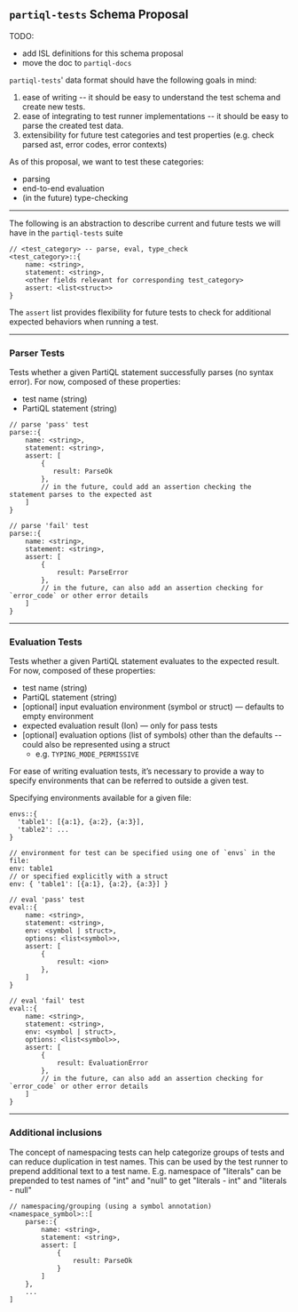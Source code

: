 ## `partiql-tests` Schema Proposal

TODO:
- add ISL definitions for this schema proposal
- move the doc to `partiql-docs`

`partiql-tests`' data format should have the following goals in mind:
1. ease of writing -- it should be easy to understand the test schema and create new tests.
2. ease of integrating to test runner implementations -- it should be easy to parse the created test data.
3. extensibility for future test categories and test properties (e.g. check parsed ast, error codes, error contexts)

As of this proposal, we want to test these categories:
- parsing
- end-to-end evaluation
- (in the future) type-checking

---

The following is an abstraction to describe current and future tests we will have in the `partiql-tests` suite
```
// <test_category> -- parse, eval, type_check
<test_category>::{
    name: <string>,
    statement: <string>,
    <other fields relevant for corresponding test_category>
    assert: <list<struct>>
}
```

The `assert` list provides flexibility for future tests to check for additional expected behaviors when running a test.

---

### Parser Tests

Tests whether a given PartiQL statement successfully parses (no syntax error). For now, composed of these properties:

- test name (string)
- PartiQL statement (string)


```
// parse 'pass' test
parse::{
    name: <string>,
    statement: <string>,
    assert: [
        {
           result: ParseOk
        },
        // in the future, could add an assertion checking the statement parses to the expected ast
    ]
}

// parse 'fail' test
parse::{
    name: <string>,
    statement: <string>,
    assert: [
        {
            result: ParseError
        },
        // in the future, can also add an assertion checking for `error_code` or other error details
    ]
}
```

---

### Evaluation Tests

Tests whether a given PartiQL statement evaluates to the expected result. For now, composed of these properties:

- test name (string)
- PartiQL statement (string)
- [optional] input evaluation environment (symbol or struct) — defaults to empty environment
- expected evaluation result (Ion) — only for pass tests
- [optional] evaluation options (list of symbols) other than the defaults -- could also be represented using a struct
    - e.g. `TYPING_MODE_PERMISSIVE`

For ease of writing evaluation tests, it’s necessary to provide a way to specify environments that can be referred to 
outside a given test.

Specifying environments available for a given file:
```
envs::{
  'table1': [{a:1}, {a:2}, {a:3}],
  'table2': ...
}

// environment for test can be specified using one of `envs` in the file:
env: table1
// or specified explicitly with a struct
env: { 'table1': [{a:1}, {a:2}, {a:3}] }
```

```
// eval 'pass' test
eval::{
    name: <string>,
    statement: <string>,
    env: <symbol | struct>,
    options: <list<symbol>>,
    assert: [
        {
            result: <ion>
        },
    ]
}

// eval 'fail' test
eval::{
    name: <string>,
    statement: <string>,
    env: <symbol | struct>,
    options: <list<symbol>>,
    assert: [
        {
            result: EvaluationError
        },
        // in the future, can also add an assertion checking for `error_code` or other error details
    ]
}
```

---

### Additional inclusions
The concept of namespacing tests can help categorize groups of tests and can reduce duplication in test names. This can 
be used by the test runner to prepend additional text to a test name. E.g. namespace of "literals" can be prepended to test names of "int" and "null" to get "literals - int" and 
"literals - null"

```
// namespacing/grouping (using a symbol annotation)
<namespace_symbol>::[
    parse::{
        name: <string>,
        statement: <string>,
        assert: [
            {
                result: ParseOk
            }
        ]
    },
    ...
]
```
